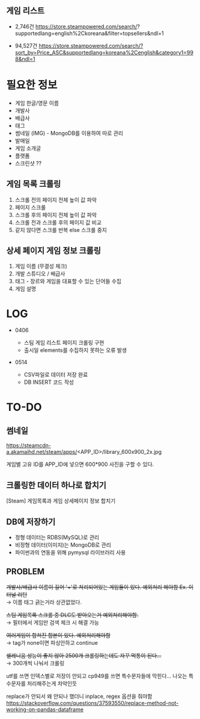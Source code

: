
## 게임 리스트 

- 2,746건
https://store.steampowered.com/search/?
supportedlang=english%2Ckoreana&filter=topsellers&ndl=1

- 94,527건
https://store.steampowered.com/search/?sort_by=Price_ASC&supportedlang=koreana%2Cenglish&category1=998&ndl=1


# 필요한 정보
- 게임 한글/영문 이름 
- 개발사
- 배급사 
- 태그 
- 썸네일 (IMG) - MongoDB를 이용하여 따로 관리 
- 발매일 
- 게임 소개글 
- 플랫폼
- 스크린샷 ?? 

## 게임 목록 크롤링
1. 스크롤 전의 페이지 전체 높이 값 파악
2. 페이지 스크롤 
3. 스크롤 후의 페이지 전체 높이 값 파악
4. 스크롤 전과 스크롤 후의 페이지 값 비교
5. 같지 않다면 스크롤 반복 else 스크롤 중지  

## 상세 페이지 게임 정보 크롤링 
1. 게임 이름 (무결성 체크)
2. 개발 스튜디오 / 배급사 
3. 태그 - 장르와 게임을 대표할 수 있는 단어들 수집
4. 게임 설명 
# LOG
- 0406   
  - 스팀 게임 리스트 페이지 크롤링 구현
  - 출시일 elements를 수집하지 못하는 오류 발생 

- 0514   
  - CSV파일로 데이터 저장 완료
  - DB INSERT 코드 작성 


# TO-DO 
## 썸네일 
https://steamcdn-a.akamaihd.net/steam/apps/<APP_ID>/library_600x900_2x.jpg

게임별 고유 ID를 APP_ID에 넣으면 600*900 사진을 구할 수 있다. 


## 크롤링한 데이터 하나로 합치기
[Steam] 게임목록과 게임 상세페이지 정보 합치기 

## DB에 저장하기 
- 정형 데이터는 RDBS(MySQL)로 관리 
- 비정형 데이터(이미지)는 MongoDB로 관리 
- 파이썬과의 연동을 위해 pymysql 라이브러리 사용 


## PROBLEM

~~개발사/배급사 이름이 길어 '+'로 처리되어있는 게임들이 있다. 예외처리 해야함 Ex. 이터널 리턴~~     
&rarr; 이름 태그 긁는거라 상관없었다. 

~~스팀 게임목록 스크롤 중 DLC도 받아오는거 예외처리해야함.~~   
&rarr; 필터에서 게임만 검색 체크 시 해결 가능 

~~여러게임이 합쳐진 합본이 있다. 예외처리해야함~~   
&rarr; tag가 none이면 파싱안하고 continue 

~~셀레니움 성능이 좋지 않아 2500개 크롤링하는데도 자꾸 먹통이 된다...~~    
&rarr; 300개씩 나눠서 크롤링 

utf를 쓰면 인덱스별로 저장이 안되고 cp949를 쓰면 특수문자들에 막힌다... 나오는 특수문자를 처리해주는게 차악인듯

replace가 안되서 왜 안되나 했더니 inplace, regex 옵션을 줘야함 
https://stackoverflow.com/questions/37593550/replace-method-not-working-on-pandas-dataframe

